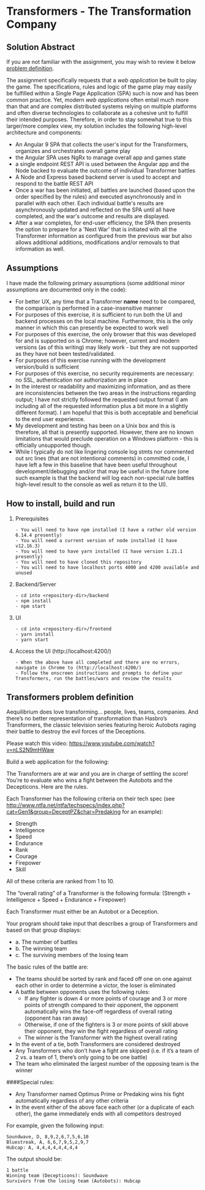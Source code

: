 # Transformers - The Transformation Company

## Solution Abstract

If you are not familiar with the assignment, you may wish to review it below [problem definition](https://github.com/skidvd/transformers#transformers-problem-definition).

The assignment specifically requests that a *web application* be built to play the game.  The specifications, 
rules and logic of the game play may easily be fulfilled within a Single Page Application (SPA) such is now and
has been common practice.  Yet, modern *web applications* often entail much more than that and are complex 
distributed systems relying on multiple platforms and often diverse technologies to collaborate as a cohesive unit
to fulfill their intended purposes.  Therefore, in order to stay somewhat true to this larger/more complex view, my
solution includes the following high-level architecture and components:

- An Angular 9 SPA that collects the user's input for the Transformers, organizes and orchestrates overall game play
- the Angular SPA uses NgRx to manage overall app and games state
- a single endpoint REST API is used between the Angular app and the Node backed to evaluate the outcome of individual 
Transformer battles
- A Node and Express based backend server is used to accept and respond to the battle REST API
- Once a war has been initiated, all battles are launched (based upon the order specified by the rules) and executed 
asynchronously and in parallel with each other.  Each individual battle's results are asynchronously updated and
reflected on the SPA until all have completed, and the war's outcome and results are displayed.
- After a war completes, for end-user efficiency, the SPA then presents the option to prepare for a 'Next War' that
is initiated with all the Transformer information as configured from the previous war but also allows additional
additions, modifications and/or removals to that information as well.   

## Assumptions

I have made the following primary assumptions (some additional minor assumptions are documented only in the code):

- For better UX, any time that a Transformer **name** need to be compared, the comparison is performed in a case-insensitive manner
- For purposes of this exercise, it is sufficient to run both the UI and backend processes on the local machine.  Furthermore, this is the only manner in which this can presently be expected to work well
- For purposes of this exercise, the only browser that this was developed for and is supported on is Chrome; however, current and modern versions (as of this writing) may likely work - but they are not supported as they have not been tested/validated.
- For purposes of this exercise running with the development version/build is sufficient
- For purposes of this exercise, no security requirements are necessary: no SSL, authentication nor authorization are in place
- In the interest or readability and maximizing information, and as there are inconsistencies between the two areas in the instructions regarding output; I have not strictly followed the requested output format (I am including all of the requested information plus a bit more in a slightly different format).  I am hopeful that this is both acceptable and beneficial to the end user experience.      
- My development and testing has been on a Unix box and this is therefore, all that is presently supported.  However, there are no known limitations that would preclude operation on a Windows platform - this is officially unsupported though.
- While I typically do not like lingering console log stmts nor commented out src lines (that are not intentional comments) in committed code, I have left a few in this baseline that have been useful throughout development/debugging and/or that may be useful in the future (one such example is that the backend will log each non-special rule battles high-level result to the console as well as return it to the UI). 

## How to install, build and run

1. Prerequisites
    ```
   - You will need to have npm installed (I have a rather old version 6.14.4 presently)
   - You will need a current version of node installed (I have v12.16.3)
   - You will need to have yarn installed (I have version 1.21.1 presently)
   - You will need to have cloned this repository
   - You will need to have localhost ports 4000 and 4200 available and unused
    ```
2. Backend/Server
    ```
   - cd into <repository-dir>/backend 
   - npm install
   - npm start
    ```
3. UI
    ``` 
   - cd into <repository-dir>/frontend
   - yarn install
   - yarn start
    ```
4. Access the UI (http://localhost:4200/)
    ```
   - When the above have all completed and there are no errors, navigate in Chrome to (http://localhost:4200/) 
   - Follow the onscreen instructions and prompts to define your Transformers, run the battles/wars and review the results 
    ```   

## Transformers problem definition
Aequilibrium does love transforming... people, lives, teams, companies. And there’s no better
representation of transformation than Hasbro’s Transformers, the classic television series featuring
heroic Autobots raging their battle to destroy the evil forces of the Deceptions.

Please watch this video:
https://www.youtube.com/watch?v=nLS2N9mHWaw

Build a web application for the following:

The Transformers are at war and you are in charge of settling the score! You’re to evaluate who wins a
fight between the Autobots and the Decepticons. Here are the rules.

Each Transformer has the following criteria on their tech spec (see
http://www.ntfa.net/ntfa/techspecs/index.php?cat=Gen1&group=DeceptPZ&char=Predaking for an
example):
- Strength
- Intelligence
- Speed
- Endurance
- Rank
- Courage
- Firepower
- Skill

All of these criteria are ranked from 1 to 10.

The “overall rating” of a Transformer is the following formula:
(Strength + Intelligence + Speed + Endurance + Firepower)

Each Transformer must either be an Autobot or a Deception.

Your program should take input that describes a group of Transformers and based on that group
displays:
* a. The number of battles
* b. The winning team
* c. The surviving members of the losing team

The basic rules of the battle are:
- The teams should be sorted by rank and faced off one on one against each other in order to
determine a victor, the loser is eliminated
- A battle between opponents uses the following rules:
    - If any fighter is down 4 or more points of courage and 3 or more points of strength
compared to their opponent, the opponent automatically wins the face-off regardless of
overall rating (opponent has ran away)
    - Otherwise, if one of the fighters is 3 or more points of skill above their opponent, they win
the fight regardless of overall rating
    - The winner is the Transformer with the highest overall rating
- In the event of a tie, both Transformers are considered destroyed
- Any Transformers who don’t have a fight are skipped (i.e. if it’s a team of 2 vs. a team of 1, there’s
only going to be one battle)
- The team who eliminated the largest number of the opposing team is the winner

####Special rules:
- Any Transformer named Optimus Prime or Predaking wins his fight automatically regardless of
any other criteria
- In the event either of the above face each other (or a duplicate of each other), the game
immediately ends with all competitors destroyed

For example, given the following input:
```
Soundwave, D, 8,9,2,6,7,5,6,10
Bluestreak, A, 6,6,7,9,5,2,9,7
Hubcap: A, 4,4,4,4,4,4,4,4
```

The output should be:
```
1 battle
Winning team (Decepticons): Soundwave
Survivors from the losing team (Autobots): Hubcap
```
